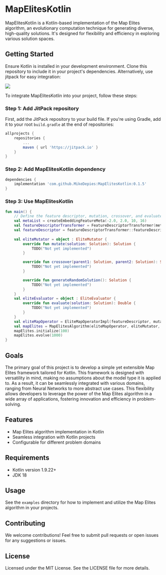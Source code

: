 # MapElitesKotlin

MapElitesKotlin is a Kotlin-based implementation of the Map Elites algorithm, an evolutionary computation technique for generating diverse, high-quality solutions. It's designed for flexibility and efficiency in exploring various solution spaces.

## Getting Started

Ensure Kotlin is installed in your development environment. Clone this repository to include it in your project's dependencies. Alternatively, use jitpack for easy integration:

[![](https://jitpack.io/v/MikeDepies/MapElitesKotlin.svg)](https://jitpack.io/#MikeDepies/MapElitesKotlin)

To integrate MapElitesKotlin into your project, follow these steps:

### Step 1: Add JitPack repository

First, add the JitPack repository to your build file. If you're using Gradle, add it to your root `build.gradle` at the end of repositories:

```gradle
allprojects {
    repositories {
        ...
        maven { url 'https://jitpack.io' }
    }
}
```

### Step 2: Add MapElitesKotlin dependency
```gradle
dependencies {
    implementation 'com.github.MikeDepies:MapElitesKotlin:0.1.5'
}
```

### Step 3: Use MapElitesKotlin

```kotlin
fun main() {
    // Define the feature descriptor, mutation, crossover, and evaluate functions
    val metaList = createEmbeddingFeatureMeta(-2.0, 2.0, 10, 16)
    val featureDescriptorTransformer = FeatureDescriptorTransformer(metaList)
    val featureDescriptor = featureDescriptorTransformer::featureDescriptor
    
    val eliteMutator = object : EliteMutator {
        override fun mutate(solution: Solution): Solution {
            TODO("Not yet implemented")
        }

        override fun crossover(parent1: Solution, parent2: Solution): Solution {
            TODO("Not yet implemented")
        }

        override fun generateRandomSolution(): Solution {
            TODO("Not yet implemented")
        }
    }
    val eliteEvaluator = object : EliteEvaluator {
        override fun evaluate(solution: Solution): Double {
            TODO("Not yet implemented")
        }
    }
    val eliteMapOperator = EliteMapOperatorImpl(featureDescriptor, mutableMapOf())
    val mapElites = MapElitesAlgorithm(eliteMapOperator, eliteMutator, eliteEvaluator, MapElitesConfiguration((.5)))
    mapElites.initialize(100)
    mapElites.evolve(1000)
}
```
## Goals
The primary goal of this project is to develop a simple yet extensible Map Elites framework tailored for Kotlin. This framework is designed with versatility in mind, making no assumptions about the model type it is applied to. As a result, it can be seamlessly integrated with various domains, ranging from Neural Networks to more abstract use cases. This flexibility allows developers to leverage the power of the Map Elites algorithm in a wide array of applications, fostering innovation and efficiency in problem-solving.


## Features

- Map Elites algorithm implementation in Kotlin
- Seamless integration with Kotlin projects
- Configurable for different problem domains

## Requirements

- Kotlin version 1.9.22+
- JDK 18

## Usage

See the `examples` directory for how to implement and utilize the Map Elites algorithm in your projects.

## Contributing

We welcome contributions! Feel free to submit pull requests or open issues for any suggestions or issues.

## License

Licensed under the MIT License. See the LICENSE file for more details.

